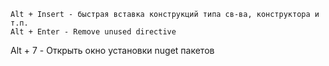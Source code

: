 	Alt + Insert - быстрая вставка конструкций типа св-ва, конструктора и т.п.
	Alt + Enter - Remove unused directive  
Alt + 7 - Открыть окно установки nuget пакетов